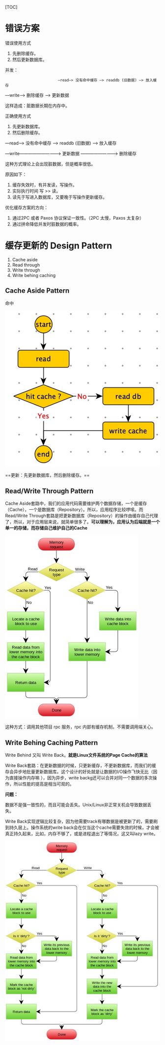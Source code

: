 [TOC]

# 错误方案

错误使用方式

1. 先删除缓存。
2. 然后更新数据库。

并发：

 							—read—> 没有命中缓存 —> readdb (旧数据) —> 放入缓存

 —write—> 删除缓存 —> 更新数据  

这样造成：脏数据长期在内存中。



正确使用方式

1. 先更新数据库。
2. 然后删除缓存。

—read—> 没有命中缓存 —> readdb (旧数据) —> 放入缓存

—write——————————> 更新数据 —————————> 删除缓存 

这种方式理论上会出现脏数据，但是概率很低。

原因如下：

1. 缓存失效时，有并发读，写操作。
2. 实际执行时间 写 >> 读。
3. 读先于写进入数据库，又要晚于写操作更新缓存。



优化缓存方案的方向：

1. 通过2PC 或者 Paxos 协议保证一致性。（2PC 太慢，Paxos 太复杂）
2. 通过拼命降低并发时脏数据的概率。

# 缓存更新的 Design Pattern

1. Cache aside
2. Read through
3. Write through
4. Write behing caching

## Cache Aside Pattern

命中

![](images/20190930150855.jpg)

==更新：先更新数据库，然后删除缓存。==



## Read/Write Through Pattern

Cache Aside套路中，我们的应用代码需要维护两个数据存储，一个是缓存（Cache），一个是数据库（Repository）。所以，应用程序比较啰嗦。而Read/Write Through套路是把更新数据库（Repository）的操作由缓存自己代理了，所以，对于应用层来说，就简单很多了。**可以理解为，应用认为后端就是一个单一的存储，而存储自己维护自己的Cache**

![](images/20190930151428.jpg)

这种方式：调用其他项目 rpc 服务，rpc 内部有缓存机制，不需要调用端关心。

## Write Behing Caching Pattern

Write Behind 又叫 Write Back。**就是Linux文件系统的Page Cache的算法**

Write Back套路：在更新数据的时候，只更新缓存，不更新数据库，而我们的缓存会异步地批量更新数据库。这个设计的好处就是让数据的I/O操作飞快无比（因为直接操作内存嘛 ），因为异步，write backg还可以合并对同一个数据的多次操作，所以性能的提高是相当可观的。



**问题：**

​		数据不是强一致性的，而且可能会丢失。Unix/Linux非正常关机会导致数据丢失。

Write Back实现逻辑比较复杂，因为他需要track有哪数据是被更新了的，需要刷到持久层上。操作系统的write back会在仅当这个cache需要失效的时候，才会被真正持久起来，比如，内存不够了，或是进程退出了等情况，这又叫lazy write。

![](images/20190930151910.jpg)